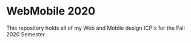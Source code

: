 # WebMobile 2020
This repository holds all of my Web and Mobile design ICP's for the Fall 2020 Semester.
